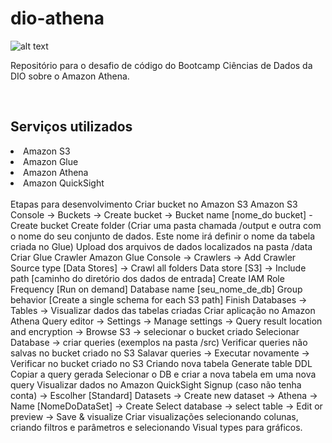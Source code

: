 # dio-athena

![alt text](https://blog-images.webscraper.io/images/3lKxthygrf8GBAE4drq6UmoqVR90LuQ6Y11GP3r6.png)

Repositório para o desafio de código do Bootcamp Ciências de Dados da DIO sobre o Amazon Athena.

<br>
<h2>Serviços utilizados</h2>
<li>Amazon S3</li>
<li>Amazon Glue</li>
<li>Amazon Athena</li>
<li>Amazon QuickSight</li>

<br>
Etapas para desenvolvimento
Criar bucket no Amazon S3
Amazon S3 Console -> Buckets -> Create bucket -> Bucket name [nome_do bucket] - Create bucket
Create folder (Criar uma pasta chamada /output e outra com o nome do seu conjunto de dados. Este nome irá definir o nome da tabela criada no Glue)
Upload dos arquivos de dados localizados na pasta /data
Criar Glue Crawler
Amazon Glue Console -> Crawlers -> Add Crawler
Source type [Data Stores] -> Crawl all folders
Data store [S3] -> Include path [caminho do diretório dos dados de entrada]
Create IAM Role
Frequency [Run on demand]
Database name [seu_nome_de_db]
Group behavior [Create a single schema for each S3 path]
Finish
Databases -> Tables -> Visualizar dados das tabelas criadas
Criar aplicação no Amazon Athena
Query editor -> Settings -> Manage settings -> Query result location and encryption -> Browse S3 -> selecionar o bucket criado
Selecionar Database -> criar queries (exemplos na pasta /src)
Verificar queries não salvas no bucket criado no S3
Salavar queries -> Executar novamente -> Verificar no bucket criado no S3
Criando nova tabela
Generate table DDL
Copiar a query gerada
Selecionar o DB e criar a nova tabela em uma nova query
Visualizar dados no Amazon QuickSight
Signup (caso não tenha conta) -> Escolher [Standard]
Datasets -> Create new dataset -> Athena -> Name [NomeDoDataSet] -> Create
Select database -> select table -> Edit or preview -> Save & visualize
Criar visualizações selecionando colunas, criando filtros e parâmetros e selecionando Visual types para gráficos.
